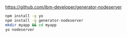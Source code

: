 https://github.com/ibm-developer/generator-nodeserver

```bash
npm install -g yo
npm install -g generator-nodeserver
mkdir myapp && cd myapp
yo nodeserver
```
